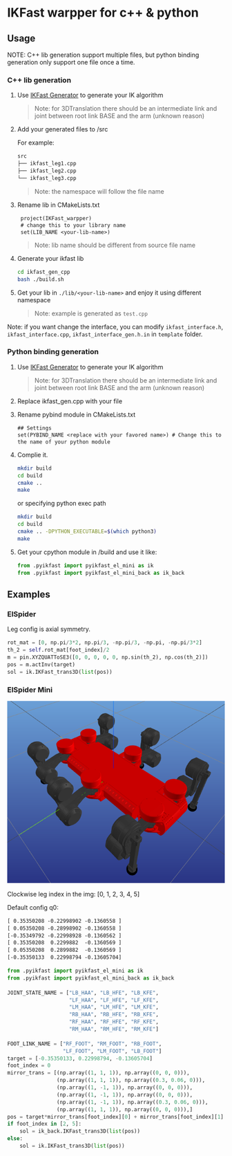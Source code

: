 # IKFast warpper for c++ & python

## Usage

NOTE: C++ lib generation support multiple files, but python binding generation only support one file once a time.

### C++ lib generation

1. Use [IKFast Generator](https://www.hamzamerzic.info/ikfast_generator/) to generate your IK algorithm

   > Note: for 3DTranslation there should be an intermediate link and joint between root link BASE and the arm (unknown reason)

2. Add your generated files to /src

   For example:

   ```txt
   src
   ├── ikfast_leg1.cpp
   ├── ikfast_leg2.cpp
   └── ikfast_leg3.cpp
   ```

   > Note: the namespace will follow the file name

3. Rename lib in CMakeLists.txt

   ```CMakeLists
    project(IKFast_warpper)
    # change this to your library name
    set(LIB_NAME <your-lib-name>)
   ```

   > Note: lib name should be different from source file name

4. Generate your ikfast lib

   ```bash
   cd ikfast_gen_cpp
   bash ./build.sh
   ```

5. Get your lib in `./lib/<your-lib-name>` and enjoy it using different namespace

   > Note: example is generated as `test.cpp`

Note: if you want change the interface, you can modify `ikfast_interface.h`, `ikfast_interface.cpp`, `ikfast_interface_gen.h.in` in `template` folder.

### Python binding generation

1. Use [IKFast Generator](https://www.hamzamerzic.info/ikfast_generator/) to generate your IK algorithm

   > Note: for 3DTranslation there should be an intermediate link and joint between root link BASE and the arm (unknown reason)

2. Replace ikfast_gen.cpp with your file

3. Rename pybind module in CMakeLists.txt

   ```CMakeLists
   ## Settings
   set(PYBIND_NAME <replace with your favored name>) # Change this to the name of your python module
   ```

4. Complie it.

   ```bash
   mkdir build
   cd build
   cmake ..
   make
   ```

   or specifying python exec path

   ```bash
   mkdir build
   cd build
   cmake .. -DPYTHON_EXECUTABLE=$(which python3)
   make
   ```

5. Get your cpython module in /build and use it like:

   ```python
   from .pyikfast import pyikfast_el_mini as ik
   from .pyikfast import pyikfast_el_mini_back as ik_back
   ```

## Examples

### ElSpider

Leg config is axial symmetry.

```python
rot_mat = [0, np.pi/3*2, np.pi/3, -np.pi/3, -np.pi, -np.pi/3*2]
th_2 = self.rot_mat[foot_index]/2
m = pin.XYZQUATToSE3([0, 0, 0, 0, 0, np.sin(th_2), np.cos(th_2)])
pos = m.actInv(target)
sol = ik.IKFast_trans3D(list(pos))
```

### ElSpider Mini

![ElSpiderMini](doc/ElSpiderMini.png)

Clockwise leg index in the img: [0, 1, 2, 3, 4, 5]

Default config q0:

```txt
[ 0.35350208 -0.22998902 -0.1360558 ]
[ 0.05350208 -0.28998902 -0.1360558 ]
[-0.35349792 -0.22998928 -0.1360562 ]
[ 0.35350208  0.2299882  -0.1360569 ]
[ 0.05350208  0.2899882  -0.1360569 ]
[-0.35350133  0.22998794 -0.13605704]
```

```python
from .pyikfast import pyikfast_el_mini as ik
from .pyikfast import pyikfast_el_mini_back as ik_back

JOINT_STATE_NAME = ["LB_HAA", "LB_HFE", "LB_KFE",
                    "LF_HAA", "LF_HFE", "LF_KFE",
                    "LM_HAA", "LM_HFE", "LM_KFE",
                    "RB_HAA", "RB_HFE", "RB_KFE",
                    "RF_HAA", "RF_HFE", "RF_KFE",
                    "RM_HAA", "RM_HFE", "RM_KFE"]

FOOT_LINK_NAME = ["RF_FOOT", "RM_FOOT", "RB_FOOT",
                  "LF_FOOT", "LM_FOOT", "LB_FOOT"]
target = [-0.35350133, 0.22998794, -0.13605704]
foot_index = 0
mirror_trans = [(np.array((1, 1, 1)), np.array((0, 0, 0))),
                (np.array((1, 1, 1)), np.array((0.3, 0.06, 0))),
                (np.array((1, -1, 1)), np.array((0, 0, 0))),
                (np.array((1, -1, 1)), np.array((0, 0, 0))),
                (np.array((1, -1, 1)), np.array((0.3, 0.06, 0))),
                (np.array((1, 1, 1)), np.array((0, 0, 0))),]
pos = target*mirror_trans[foot_index][0] + mirror_trans[foot_index][1]
if foot_index in [2, 5]:
    sol = ik_back.IKFast_trans3D(list(pos))
else:
    sol = ik.IKFast_trans3D(list(pos))
```
